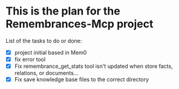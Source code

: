 # This is the plan for the Remembrances-Mcp project

List of the tasks to do or done:

- [x] project initial based in Mem0
- [x] fix error tool
- [x] Fix remembrance_get_stats tool isn't updated when store facts, relations, or documents...
- [x] Fix save knowledge base files to the correct directory